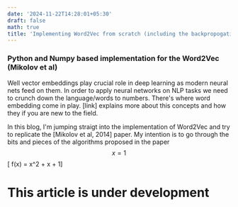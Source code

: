 ```yaml
---
date: '2024-11-22T14:28:01+05:30'
draft: false
math: true
title: 'Implementing Word2Vec from scratch (including the backpropogation)'
---
```

### Python and Numpy based implementation for the Word2Vec (Mikolov et al)
Well vector embeddings play crucial role in deep learning as modern neural nets feed on them. In order to apply neural networks on NLP tasks we need to crunch down the language/words to numbers. There's where word embedding come in play. [link] explains more about this concepts and how they if you are new to the field.

In this blog, I'm jumping straigt into the implementation of Word2Vec and try to replicate the [Mikolov et al, 2014] paper. My intention is to go through the bits and pieces of the algorithms proposed in the paper
$$ x=1 $$
\[
f(x) = x^2 + x + 1\]
# This article is under development